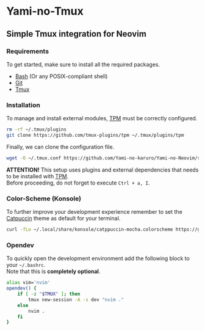 # Yami-no-Tmux

## Simple Tmux integration for Neovim

### Requirements

To get started, make sure to install all the required packages.

- [Bash](https://www.gnu.org/software/bash/) (Or any POSIX-compliant shell)
- [Git](https://github.com/git/git)
- [Tmux](https://github.com/tmux/tmux)

### Installation

To manage and install external modules, [TPM](https://github.com/tmux-plugins/tpm) must be correctly configured.

```bash
rm -rf ~/.tmux/plugins
git clone https://github.com/tmux-plugins/tpm ~/.tmux/plugins/tpm
```

Finally, we can clone the configuration file.

```bash
wget -O ~/.tmux.conf https://github.com/Yami-no-karuro/Yami-no-Neovim/raw/refs/heads/main/tmux/.tmux.conf
```

**ATTENTION!**
This setup uses plugins and external dependencies that needs to be installed with [TPM](https://github.com/tmux-plugins/tpm).  
Before proceeding, do not forget to execute `Ctrl + a, I`.

### Color-Scheme (Konsole)

To further improve your development experience remember to set the [Catpuccin](https://github.com/catppuccin) theme as default for your terminal.

```bash
curl -fLo ~/.local/share/konsole/catppuccin-mocha.colorscheme https://github.com/catppuccin/konsole/raw/refs/heads/main/themes/catppuccin-mocha.colorscheme
```

### Opendev

To quickly open the development environment add the following block to your `~/.bashrc`.  
Note that this is **completely optional**.

```bash
alias vim='nvim'
opendev() {
    if [ -z "$TMUX" ]; then
        tmux new-session -A -s dev "nvim ."
    else 
        nvim .
    fi
}
```

